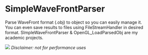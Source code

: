 # SimpleWaveFrontParser
Parse WaveFront format (.obj) to object so you can easily manage it. <br />
You can even save results to files using FileStreamHandler in desired format. </save>
SImpleWaveFrontParser & OpenGL_LoadParsedObj are my academic projects.

<img src="https://i.stack.imgur.com/vbiS5.png?s=328&g=1" />
<em>Disclaimer: not for performance uses</em>
